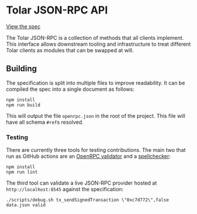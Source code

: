 # Tolar JSON-RPC API

[View the spec][playground]

The Tolar JSON-RPC is a collection of methods that all clients implement.
This interface allows downstream tooling and infrastructure to treat different
Tolar clients as modules that can be swapped at will.

## Building

The specification is split into multiple files to improve readability. It
can be compiled the spec into a single document as follows:

```console
npm install
npm run build
```

This will output the file `openrpc.json` in the root of the project. This file
will have all schema `#ref`s resolved.


### Testing

There are currently three tools for testing contributions. The main two that
run as GitHub actions are an [OpenRPC validator][validator] and a
[spellchecker][spellchecker]:

```console
npm install
npm run lint
```

The third tool can validate a live JSON-RPC provider hosted at
`http://localhost:8545` against the specification:

```console
./scripts/debug.sh tx_sendSignedTransaction \"0xc7d772\",false
data.json valid
```

[playground]: https://playground.open-rpc.org/?schemaUrl=[missing]&uiSchema[appBar][ui:splitView]=false&uiSchema[appBar][ui:input]=false&uiSchema[appBar][ui:examplesDropdown]=false
[openrpc]: https://open-rpc.org
[validator]: https://open-rpc.github.io/schema-utils-js/globals.html#validateopenrpcdocument
[spellchecker]: https://facelessuser.github.io/pyspelling/
